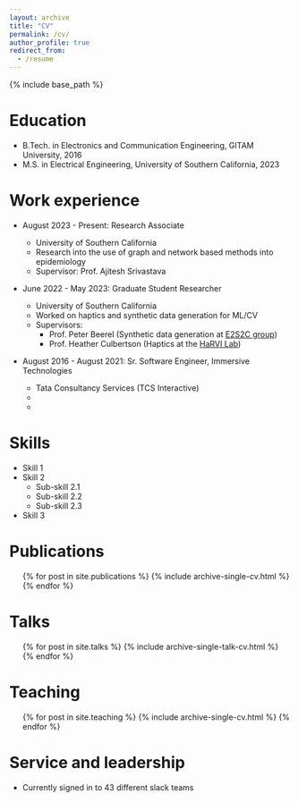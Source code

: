 ```yaml
---
layout: archive
title: "CV"
permalink: /cv/
author_profile: true
redirect_from:
  - /resume
---
```


{% include base_path %}

Education
======
* B.Tech. in Electronics and Communication Engineering, GITAM University, 2016
* M.S. in Electrical Engineering, University of Southern California, 2023

Work experience
======
* August 2023 - Present: Research Associate
  * University of Southern California
  * Research into the use of graph and network based methods into epidemiology
  * Supervisor: Prof. Ajitesh Srivastava

* June 2022 - May 2023: Graduate Student Researcher
  * University of Southern California
  * Worked on haptics and synthetic data generation for ML/CV
  * Supervisors: 
      - Prof. Peter Beerel (Synthetic data generation at [E2S2C group](https://sites.usc.edu/eessc/research-areas/interdisciplinary-research/))
      - Prof. Heather Culbertson (Haptics at the [HaRVI Lab](https://sites.usc.edu/culbertson/))

* August 2016 - August 2021: Sr. Software Engineer, Immersive Technologies
  * Tata Consultancy Services (TCS Interactive)
  * 
  * 

  
Skills
======
* Skill 1
* Skill 2
  * Sub-skill 2.1
  * Sub-skill 2.2
  * Sub-skill 2.3
* Skill 3

Publications
======
  <ul>{% for post in site.publications %}
    {% include archive-single-cv.html %}
  {% endfor %}</ul>
  
Talks
======
  <ul>{% for post in site.talks %}
    {% include archive-single-talk-cv.html %}
  {% endfor %}</ul>
  
Teaching
======
  <ul>{% for post in site.teaching %}
    {% include archive-single-cv.html %}
  {% endfor %}</ul>
  
Service and leadership
======
* Currently signed in to 43 different slack teams
